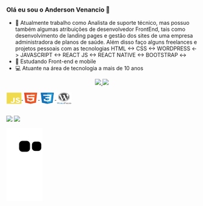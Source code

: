 ### Olá eu sou o Anderson Venancio 👋



- 🔭 Atualmente trabalho como Analista de suporte técnico, mas possuo também algumas atribuições de desenvolvedor FrontEnd, tais como desenvolvimento de landing pages e gestão dos sites de uma empresa administradora de planos de saúde. Além disso faço alguns freelances e projetos pessoais com as tecnologias HTML <-> CSS <-> WORDPRESS <-> JAVASCRIPT <-> REACT JS <-> REACT NATIVE <-> BOOTSTRAP <->
- 🌱 Estudando Front-end e mobile
- 💻 Atuante na área de tecnologia a mais de 10 anos


<div align="center">
  <a href="https://github.com/andersonvenancio">
  <img height="160em" src="https://github-readme-stats.vercel.app/api?username=andersonvenancio&show_icons=true&theme=gotham&include_all_commits=true&count_private=true"/>
  <img height="160em" src="https://github-readme-stats.vercel.app/api/top-langs/?username=andersonvenancio&layout=compact&langs_count=7&theme=gotham"/>
</div>
 
  <div style="display: inline_block"><br>
  <img align="center" alt="Ander-Js" height="30" width="40" src="https://raw.githubusercontent.com/devicons/devicon/master/icons/javascript/javascript-plain.svg">
  <img align="center" alt="Ander-HTML" height="30" width="40" src="https://raw.githubusercontent.com/devicons/devicon/master/icons/html5/html5-original.svg">
  <img align="center" alt="Ander-CSS" height="30" width="40" src="https://raw.githubusercontent.com/devicons/devicon/master/icons/css3/css3-original.svg">
  <img align="center" alt="Ander-WORDPRESS" height="30" width="40" src="https://github.com/devicons/devicon/blob/master/icons/wordpress/wordpress-original.svg">
 </div>
  
  <div>
    <br>
    
  <a href = "mailto:anderson.arteetecnologia@gmail.com"><img src="https://img.shields.io/badge/-Gmail-%23333?style=for-the-badge&logo=gmail&logoColor=white" target="_blank"></a>
  <a href="https://www.linkedin.com/in/anderson-venancio-ti/" target="_blank"><img src="https://img.shields.io/badge/-LinkedIn-%230077B5?style=for-the-badge&logo=linkedin&logoColor=white" target="_blank"></a> 
    
  ![Snake animation](https://github.com/andersonvenancio/andersonvenancio/blob/output/github-contribution-grid-snake.svg)
